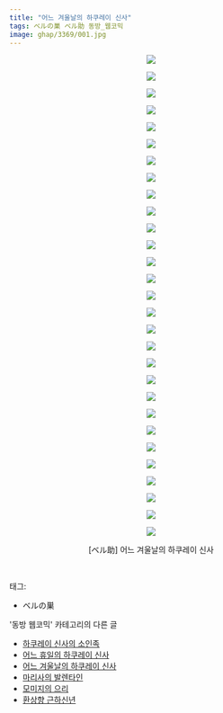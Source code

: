 ```yaml
---
title: "어느 겨울날의 하쿠레이 신사"
tags: ベルの巣 ベル助 동방_웹코믹
image: ghap/3369/001.jpg
---
```

<div class="article">
<p style="text-align: center; clear: none; float: none;"><img src="{{ site.nasurl }}/ghap/3369/001.jpg"/></p>
<p style="text-align: center; clear: none; float: none;"><img src="{{ site.nasurl }}/ghap/3369/002.jpg"/></p>
<p style="text-align: center; clear: none; float: none;"><img src="{{ site.nasurl }}/ghap/3369/003.jpg"/></p>
<p style="text-align: center; clear: none; float: none;"><img src="{{ site.nasurl }}/ghap/3369/004.jpg"/></p>
<p style="text-align: center; clear: none; float: none;"><img src="{{ site.nasurl }}/ghap/3369/005.jpg"/></p>
<p style="text-align: center; clear: none; float: none;"><img src="{{ site.nasurl }}/ghap/3369/006.jpg"/></p>
<p style="text-align: center; clear: none; float: none;"><img src="{{ site.nasurl }}/ghap/3369/007.jpg"/></p>
<p style="text-align: center; clear: none; float: none;"><img src="{{ site.nasurl }}/ghap/3369/008.jpg"/></p>
<p style="text-align: center; clear: none; float: none;"><img src="{{ site.nasurl }}/ghap/3369/009.jpg"/></p>
<p style="text-align: center; clear: none; float: none;"><img src="{{ site.nasurl }}/ghap/3369/010.jpg"/></p>
<p style="text-align: center; clear: none; float: none;"><img src="{{ site.nasurl }}/ghap/3369/011.jpg"/></p>
<p style="text-align: center; clear: none; float: none;"><img src="{{ site.nasurl }}/ghap/3369/012.jpg"/></p>
<p style="text-align: center; clear: none; float: none;"><img src="{{ site.nasurl }}/ghap/3369/013.jpg"/></p>
<p style="text-align: center; clear: none; float: none;"><img src="{{ site.nasurl }}/ghap/3369/014.jpg"/></p>
<p style="text-align: center; clear: none; float: none;"><img src="{{ site.nasurl }}/ghap/3369/015.jpg"/></p>
<p style="text-align: center; clear: none; float: none;"><img src="{{ site.nasurl }}/ghap/3369/016.jpg"/></p>
<p style="text-align: center; clear: none; float: none;"><img src="{{ site.nasurl }}/ghap/3369/017.jpg"/></p>
<p style="text-align: center; clear: none; float: none;"><img src="{{ site.nasurl }}/ghap/3369/018.jpg"/></p>
<p style="text-align: center; clear: none; float: none;"><img src="{{ site.nasurl }}/ghap/3369/019.jpg"/></p>
<p style="text-align: center; clear: none; float: none;"><img src="{{ site.nasurl }}/ghap/3369/020.jpg"/></p>
<p style="text-align: center; clear: none; float: none;"><img src="{{ site.nasurl }}/ghap/3369/021.jpg"/></p>
<p style="text-align: center; clear: none; float: none;"><img src="{{ site.nasurl }}/ghap/3369/022.jpg"/></p>
<p style="text-align: center; clear: none; float: none;"><img src="{{ site.nasurl }}/ghap/3369/023.jpg"/></p>
<p style="text-align: center; clear: none; float: none;"><img src="{{ site.nasurl }}/ghap/3369/024.jpg"/></p>
<p style="text-align: center; clear: none; float: none;"><img src="{{ site.nasurl }}/ghap/3369/025.jpg"/></p>
<p style="text-align: center; clear: none; float: none;"><img src="{{ site.nasurl }}/ghap/3369/026.jpg"/></p>
<p style="text-align: center; clear: none; float: none;"><img src="{{ site.nasurl }}/ghap/3369/027.jpg"/></p>
<p style="text-align: center; clear: none; float: none;"><img src="{{ site.nasurl }}/ghap/3369/028.jpg"/></p>
<p style="text-align: center; clear: none; float: none;"><img src="{{ site.nasurl }}/ghap/3369/029.jpg"/></p>
<p style="text-align: center; clear: none; float: none;">[ベル助] 어느 겨울날의 하쿠레이 신사</p>
<p><br/></p>
</div><div class="tagTrail">
<p>태그: </p>
<ul>
<li>ベルの巣</li>
</ul>
</div><div class="another">
<p>'동방 웹코믹' 카테고리의 다른 글</p>
<ul>
<li><a href="/2017-06-11-ghap_3371">하쿠레이 신사의 소인족</a></li>
<li><a href="/2017-06-11-ghap_3370">어느 휴일의 하쿠레이 신사</a></li>
<li><a href="/2017-06-11-ghap_3369">어느 겨울날의 하쿠레이 신사</a></li>
<li><a href="/2017-06-11-ghap_3368">마리사의 발렌타인</a></li>
<li><a href="/2017-06-11-ghap_3367">모미지의 으리</a></li>
<li><a href="/2017-06-11-ghap_3366">환상향 근하신년</a></li>
</ul>
</div><div class="cb_module cb_fluid">
<div class="cb_wrt cb_profile">
</div><!-- commentList close -->
</div>